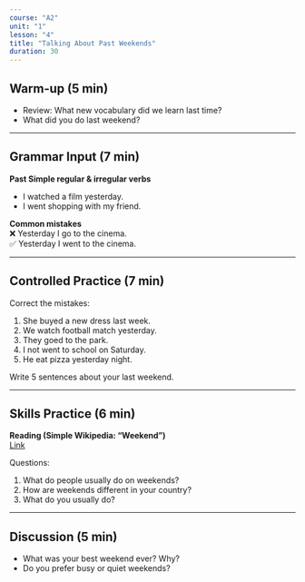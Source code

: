 ```yaml
---
course: "A2"
unit: "1"
lesson: "4"
title: "Talking About Past Weekends"
duration: 30
---
```


## Warm-up (5 min)
- Review: What new vocabulary did we learn last time?  
- What did you do last weekend?  

---

## Grammar Input (7 min)
**Past Simple regular & irregular verbs**  
- I watched a film yesterday.  
- I went shopping with my friend.  

**Common mistakes**  
❌ Yesterday I go to the cinema.  
✅ Yesterday I went to the cinema.  

---

## Controlled Practice (7 min)
Correct the mistakes:  
1. She buyed a new dress last week.  
2. We watch football match yesterday.  
3. They goed to the park.  
4. I not went to school on Saturday.  
5. He eat pizza yesterday night.  

Write 5 sentences about your last weekend.  

---

## Skills Practice (6 min)
**Reading (Simple Wikipedia: “Weekend”)**  
[Link](https://simple.wikipedia.org/wiki/Weekend)  

Questions:  
1. What do people usually do on weekends?  
2. How are weekends different in your country?  
3. What do you usually do?  

---

## Discussion (5 min)
- What was your best weekend ever? Why?  
- Do you prefer busy or quiet weekends?  
